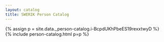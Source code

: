 ```yaml
---
layout: catalog
title: SWERIK Person Catalog
---
```

{% assign p = site.data._person-catalog.i-BcpdUKhPbeES19rexxtwyD %}
{% include person-catalog.html p=p %}

